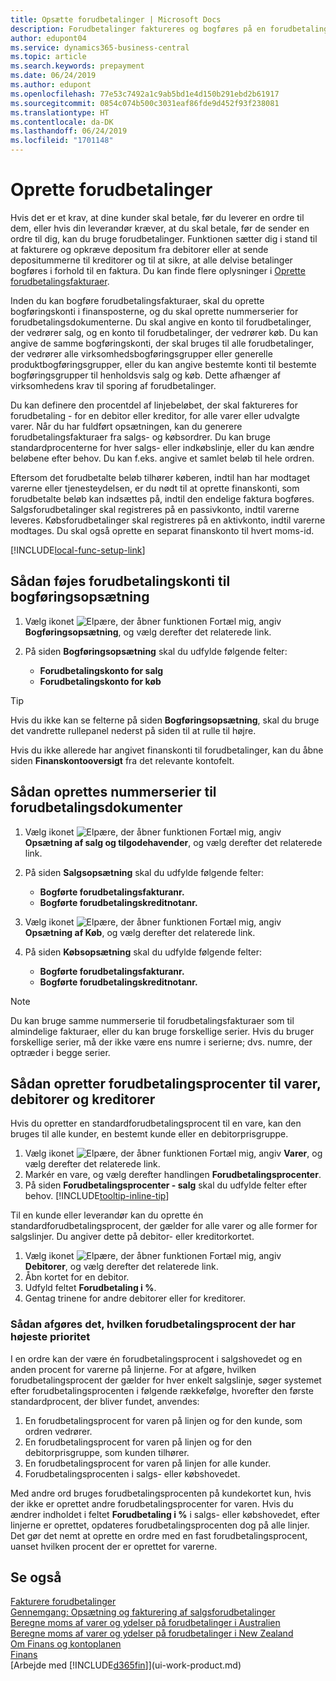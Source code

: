 ```yaml
---
title: Opsætte forudbetalinger | Microsoft Docs
description: Forudbetalinger faktureres og bogføres på en forudbetalingsordre for salg eller køb inden den endelige bogføring. Du kræver måske et depositum, inden du producerer varerne efter ordre, eller du kræver måske betaling, før du leverer varer til en kunde. Forudbetalingsfunktionen sætter dig i stand til at fakturere og opkræve depositum fra debitorer eller at sende depositummerne til kreditorer. På den måde kan du sikre, at alle betalinger bogføres i forhold til en faktura.
author: edupont04
ms.service: dynamics365-business-central
ms.topic: article
ms.search.keywords: prepayment
ms.date: 06/24/2019
ms.author: edupont
ms.openlocfilehash: 77e53c7492a1c9ab5bd1e4d150b291ebd2b61917
ms.sourcegitcommit: 0854c074b500c3031eaf86fde9d452f93f238081
ms.translationtype: HT
ms.contentlocale: da-DK
ms.lasthandoff: 06/24/2019
ms.locfileid: "1701148"
---
```

# <a name="set-up-prepayments"></a>Oprette forudbetalinger
Hvis det er et krav, at dine kunder skal betale, før du leverer en ordre til dem, eller hvis din leverandør kræver, at du skal betale, før de sender en ordre til dig, kan du bruge forudbetalinger. Funktionen sætter dig i stand til at fakturere og opkræve depositum fra debitorer eller at sende depositummerne til kreditorer og til at sikre, at alle delvise betalinger bogføres i forhold til en faktura. Du kan finde flere oplysninger i [Oprette forudbetalingsfakturaer](finance-how-to-create-prepayment-invoices.md).

Inden du kan bogføre forudbetalingsfakturaer, skal du oprette bogføringskonti i finansposterne, og du skal oprette nummerserier for forudbetalingsdokumenterne. Du skal angive en konto til forudbetalinger, der vedrører salg, og en konto til forudbetalinger, der vedrører køb. Du kan angive de samme bogføringskonti, der skal bruges til alle forudbetalinger, der vedrører alle virksomhedsbogføringsgrupper eller generelle produktbogføringsgrupper, eller du kan angive bestemte konti til bestemte bogføringsgrupper til henholdsvis salg og køb. Dette afhænger af virksomhedens krav til sporing af forudbetalinger.  

Du kan definere den procentdel af linjebeløbet, der skal faktureres for forudbetaling - for en debitor eller kreditor, for alle varer eller udvalgte varer. Når du har fuldført opsætningen, kan du generere forudbetalingsfakturaer fra salgs- og købsordrer. Du kan bruge standardprocenterne for hver salgs- eller indkøbslinje, eller du kan ændre beløbene efter behov. Du kan f.eks. angive et samlet beløb til hele ordren.  

Eftersom det forudbetalte beløb tilhører køberen, indtil han har modtaget varerne eller tjenesteydelsen, er du nødt til at oprette finanskonti, som forudbetalte beløb kan indsættes på, indtil den endelige faktura bogføres. Salgsforudbetalinger skal registreres på en passivkonto, indtil varerne leveres. Købsforudbetalinger skal registreres på en aktivkonto, indtil varerne modtages. Du skal også oprette en separat finanskonto til hvert moms-id.  

[!INCLUDE[local-func-setup-link](includes/local-func-setup-link.md)]

## <a name="to-add-prepayment-accounts-to-the-general-posting-setup"></a>Sådan føjes forudbetalingskonti til bogføringsopsætning  

1. Vælg ikonet ![Elpære, der åbner funktionen Fortæl mig](media/ui-search/search_small.png "Fortæl mig, hvad du vil foretage dig"), angiv **Bogføringsopsætning**, og vælg derefter det relaterede link.
2. På siden **Bogføringsopsætning** skal du udfylde følgende felter:  

    - **Forudbetalingskonto for salg**  
    - **Forudbetalingskonto for køb**  

> [!TIP]
> Hvis du ikke kan se felterne på siden **Bogføringsopsætning**, skal du bruge det vandrette rullepanel nederst på siden til at rulle til højre.  

Hvis du ikke allerede har angivet finanskonti til forudbetalinger, kan du åbne siden **Finanskontooversigt** fra det relevante kontofelt.  

## <a name="to-set-up-number-series-for-prepayment-documents"></a>Sådan oprettes nummerserier til forudbetalingsdokumenter  

1. Vælg ikonet ![Elpære, der åbner funktionen Fortæl mig](media/ui-search/search_small.png "Fortæl mig, hvad du vil foretage dig"), angiv **Opsætning af salg og tilgodehavender**, og vælg derefter det relaterede link.
2. På siden **Salgsopsætning** skal du udfylde følgende felter:  

   - **Bogførte forudbetalingsfakturanr.**
   - **Bogførte forudbetalingskreditnotanr.**

1. Vælg ikonet ![Elpære, der åbner funktionen Fortæl mig](media/ui-search/search_small.png "Fortæl mig, hvad du vil foretage dig"), angiv **Opsætning af Køb**, og vælg derefter det relaterede link.
2. På siden **Købsopsætning** skal du udfylde følgende felter:

    - **Bogførte forudbetalingsfakturanr.**
    - **Bogførte forudbetalingskreditnotanr.**

> [!NOTE]  
> Du kan bruge samme nummerserie til forudbetalingsfakturaer som til almindelige fakturaer, eller du kan bruge forskellige serier. Hvis du bruger forskellige serier, må der ikke være ens numre i serierne; dvs. numre, der optræder i begge serier.  

## <a name="to-set-up-prepayment-percentages-for-items-customers-and-vendors"></a>Sådan opretter forudbetalingsprocenter til varer, debitorer og kreditorer  
Hvis du opretter en standardforudbetalingsprocent til en vare, kan den bruges til alle kunder, en bestemt kunde eller en debitorprisgruppe.  

1. Vælg ikonet ![Elpære, der åbner funktionen Fortæl mig](media/ui-search/search_small.png "Fortæl mig, hvad du vil foretage dig"), angiv **Varer**, og vælg derefter det relaterede link.
2. Markér en vare, og vælg derefter handlingen **Forudbetalingsprocenter**.  
3. På siden **Forudbetalingsprocenter - salg** skal du udfylde felter efter behov. [!INCLUDE[tooltip-inline-tip](includes/tooltip-inline-tip_md.md)]

Til en kunde eller leverandør kan du oprette én standardforudbetalingsprocent, der gælder for alle varer og alle former for salgslinjer. Du angiver dette på debitor- eller kreditorkortet.

1. Vælg ikonet ![Elpære, der åbner funktionen Fortæl mig](media/ui-search/search_small.png "Fortæl mig, hvad du vil foretage dig"), angiv **Debitorer**, og vælg derefter det relaterede link.
2. Åbn kortet for en debitor.
3. Udfyld feltet **Forudbetaling i %**.
4. Gentag trinene for andre debitorer eller for kreditorer.  

### <a name="to-determine-which-prepayment-percentage-has-first-priority"></a>Sådan afgøres det, hvilken forudbetalingsprocent der har højeste prioritet  

I en ordre kan der være én forudbetalingsprocent i salgshovedet og en anden procent for varerne på linjerne. For at afgøre, hvilken forudbetalingsprocent der gælder for hver enkelt salgslinje, søger systemet efter forudbetalingsprocenten i følgende rækkefølge, hvorefter den første standardprocent, der bliver fundet, anvendes:  

1. En forudbetalingsprocent for varen på linjen og for den kunde, som ordren vedrører.  
2. En forudbetalingsprocent for varen på linjen og for den debitorprisgruppe, som kunden tilhører.  
3. En forudbetalingsprocent for varen på linjen for alle kunder.  
4. Forudbetalingsprocenten i salgs- eller købshovedet.  

Med andre ord bruges forudbetalingsprocenten på kundekortet kun, hvis der ikke er oprettet andre forudbetalingsprocenter for varen. Hvis du ændrer indholdet i feltet **Forudbetaling i %** i salgs- eller købshovedet, efter linjerne er oprettet, opdateres forudbetalingsprocenten dog på alle linjer. Det gør det nemt at oprette en ordre med en fast forudbetalingsprocent, uanset hvilken procent der er oprettet for varerne.

## <a name="see-also"></a>Se også  

[Fakturere forudbetalinger](finance-invoice-prepayments.md)  
[Gennemgang: Opsætning og fakturering af salgsforudbetalinger](walkthrough-setting-up-and-invoicing-sales-prepayments.md)  
[Beregne moms af varer og ydelser på forudbetalinger i Australien](LocalFunctionality/Australia/how-to-calculate-goods-and-services-tax-on-prepayments.md)  
[Beregne moms af varer og ydelser på forudbetalinger i New Zealand](LocalFunctionality/NewZealand/how-to-calculate-goods-and-services-tax-on-prepayments.md)  
[Om Finans og kontoplanen](finance-general-ledger.md)  
[Finans](finance.md)  
[Arbejde med [!INCLUDE[d365fin](includes/d365fin_md.md)]](ui-work-product.md)
